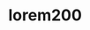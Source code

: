 <html>
 <head>
   
 <title>
    my portfolio
  </title>
 </head>
 <body>
   <h1>lorem200
   </h1>
 </body>
</html>
